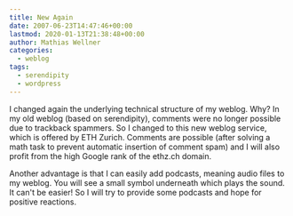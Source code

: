 ```yaml
---
title: New Again
date: 2007-06-23T14:47:46+00:00
lastmod: 2020-01-13T21:38:48+00:00
author: Mathias Wellner
categories:
  - weblog
tags:
  - serendipity
  - wordpress
---
```

I changed again the underlying technical structure of my weblog. Why? In my old weblog (based on serendipity), comments were no longer possible due to trackback spammers. So I changed to this new weblog service, which is offered by ETH Zurich. Comments are possible (after solving a math task to prevent automatic insertion of comment spam) and I will also profit from the high Google rank of the ethz.ch domain.

Another advantage is that I can easily add podcasts, meaning audio files to my weblog. You will see a small symbol underneath which plays the sound. It can't be easier! So I will try to provide some podcasts and hope for positive reactions.